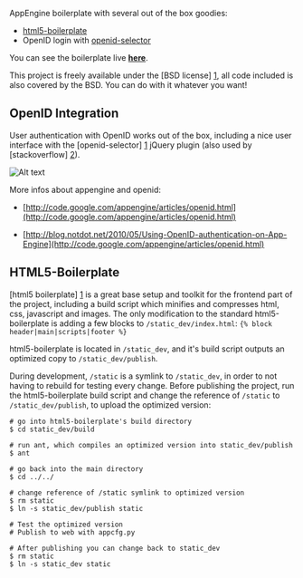 AppEngine boilerplate with several out of the box goodies:

* [html5-boilerplate](https://github.com/paulirish/html5-boilerplate)
* OpenID login with [openid-selector](http://code.google.com/p/openid-selector/)

You can see the boilerplate live **[here](http://ae-boilerplate.appspot.com)**.

This project is freely available under the [BSD license] [1], all code included is also
covered by the BSD. You can do with it whatever you want!

   [1]: http://www.opensource.org/licenses/bsd-license.php


OpenID Integration
------------------

User authentication with OpenID works out of the box, including a nice user 
interface with the [openid-selector] [1] jQuery plugin (also used by [stackoverflow] [2]).

![Alt text](http://lh4.ggpht.com/_IfEh7XYTTeE/STA1yGHn79I/AAAAAAAAADc/IXKrRpick4w/step1.png)

More infos about appengine and openid:

* [http://code.google.com/appengine/articles/openid.html](http://code.google.com/appengine/articles/openid.html)
* [http://blog.notdot.net/2010/05/Using-OpenID-authentication-on-App-Engine](http://code.google.com/appengine/articles/openid.html)
    
   [1]: http://code.google.com/p/openid-selector/
   [2]: http://stackoverflow.com/users/login


HTML5-Boilerplate
-----------------
[html5 boilerplate] [1] is a great base setup and toolkit for the frontend part of the 
project, including a build script which minifies and compresses html, css, javascript and 
images. The only modification to the standard html5-boilerplate is adding a 
few blocks to ``/static_dev/index.html``: ``{% block header|main|scripts|footer %}``

html5-boilerplate is located in ``/static_dev``, and it's build script 
outputs an optimized copy to ``/static_dev/publish``.

During development, ``/static`` is a symlink to ``/static_dev``, in order to 
not having to rebuild for testing every change. Before publishing the project, 
run the html5-boilerplate build script and change the reference of ``/static`` 
to ``/static_dev/publish``, to upload the optimized version:

    # go into html5-boilerplate's build directory    
    $ cd static_dev/build 
    
    # run ant, which compiles an optimized version into static_dev/publish
    $ ant
    
    # go back into the main directory
    $ cd ../../
    
    # change reference of /static symlink to optimized version
    $ rm static
    $ ln -s static_dev/publish static
    
    # Test the optimized version
    # Publish to web with appcfg.py
    
    # After publishing you can change back to static_dev
    $ rm static
    $ ln -s static_dev static
     
   [1]: https://github.com/paulirish/html5-boilerplate
    
